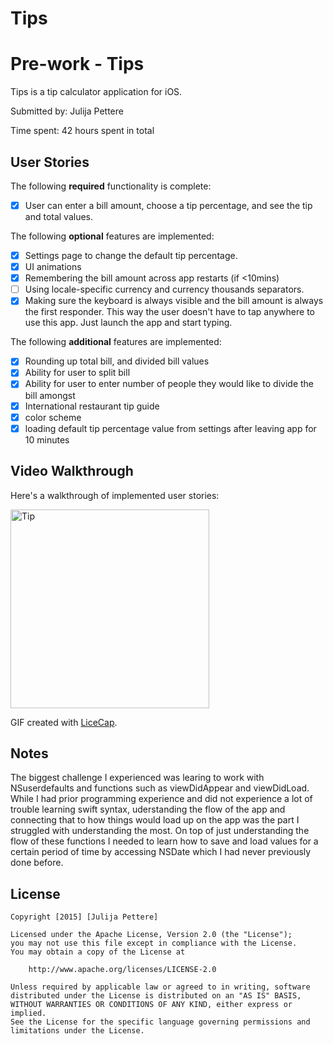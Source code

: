 # Tips
# Pre-work - Tips

Tips is a tip calculator application for iOS.

Submitted by: Julija Pettere

Time spent: 42 hours spent in total

## User Stories

The following **required** functionality is complete:
* [x] User can enter a bill amount, choose a tip percentage, and see the tip and total values.

The following **optional** features are implemented:
* [x] Settings page to change the default tip percentage.
* [x] UI animations
* [x] Remembering the bill amount across app restarts (if <10mins)
* [ ] Using locale-specific currency and currency thousands separators.
* [x] Making sure the keyboard is always visible and the bill amount is always the first responder. This way the user doesn't have to tap anywhere to use this app. Just launch the app and start typing.

The following **additional** features are implemented:

- [x] Rounding up total bill, and divided bill values
- [x] Ability for user to split bill
- [x] Ability for user to enter number of people they would like to divide the bill amongst
- [x] International restaurant tip guide
- [x] color scheme
- [x] loading default tip percentage value from settings after leaving app for 10 minutes

## Video Walkthrough 

Here's a walkthrough of implemented user stories:

<img src= 'http://imgur.com/Sgcd66Y.gif' title= tipWalkThrough2 width=318 alt= Tip WalkThrough />

GIF created with [LiceCap](http://www.cockos.com/licecap/).

## Notes

The biggest challenge I experienced was learing to work with NSuserdefaults and functions such as
viewDidAppear and viewDidLoad. While I had prior programming experience and did not experience a lot 
of trouble learning swift syntax, uderstanding the flow of the app and connecting that to how things
would load up on the app was the part I struggled with understanding the most. On top of just 
understanding the flow of these functions I needed to learn how to save and load values for a certain
period of time by accessing NSDate which I had never previously done before.

## License

    Copyright [2015] [Julija Pettere]

    Licensed under the Apache License, Version 2.0 (the "License");
    you may not use this file except in compliance with the License.
    You may obtain a copy of the License at

        http://www.apache.org/licenses/LICENSE-2.0

    Unless required by applicable law or agreed to in writing, software
    distributed under the License is distributed on an "AS IS" BASIS,
    WITHOUT WARRANTIES OR CONDITIONS OF ANY KIND, either express or implied.
    See the License for the specific language governing permissions and
    limitations under the License.
